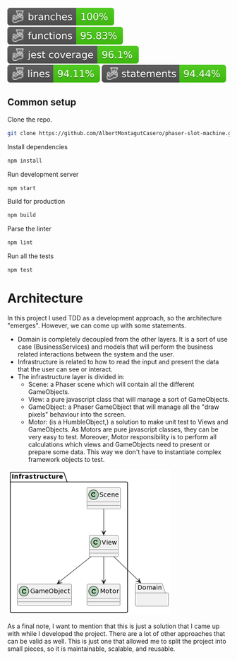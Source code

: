 ![img](./badges/coverage-branches.svg)
![img](./badges/coverage-functions.svg)
![img](./badges/coverage-jest%20coverage.svg)
![img](./badges/coverage-lines.svg)
![img](./badges/coverage-statements.svg)

## Common setup

Clone the repo.
```bash
git clone https://github.com/AlbertMontagutCasero/phaser-slot-machine.git
```

Install dependencies
```bash
npm install
```

Run development server
```bash
npm start
```

Build for production
```bash
npm build
```

Parse the linter
```bash
npm lint
```

Run all the tests
```bash
npm test
```

# Architecture
In this project I used TDD as a development approach, so the architecture "emerges". However, we can come up with some statements.

* Domain is completely decoupled from the other layers. It is a sort of use case (BusinessServices) and models that will 
  perform the business related interactions between
  the system and the user.
* Infrastructure is related to how to read the input and present the data that the user can see or interact.
* The infrastructure layer is divided in:
  * Scene: a Phaser scene which will contain all the different GameObjects.
  * View: a pure javascript class that will manage a sort of GameObjects.
  * GameObject: a Phaser GameObject that will manage all the "draw pixels" behaviour into the screen.
  * Motor: (is a HumbleObject,) a solution to make unit test to Views and GameObjects. As Motors are pure javascript classes, they can be very easy to test. Moreover, Motor responsibility is to perform all calculations which views and GameObjects need to present or prepare some data. This way we don't have to instantiate complex framework objects to test.

![](./documentation/slot-machine-architecture.png)

As a final note, I want to mention that this is just a solution that I came up with while I developed the project. There are a lot of other approaches that can be valid as well. This is just one that allowed me to split the project into small pieces, so it is maintainable, scalable, and reusable.
